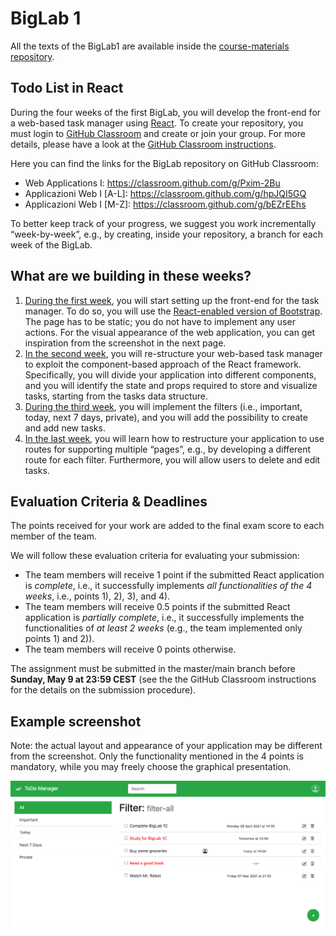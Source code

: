 # BigLab 1

All the texts of the BigLab1 are available inside the [course-materials repository](https://github.com/polito-WA1-AW1-2021/course-materials/tree/main/labs/BigLab1).

## Todo List in React

During the four weeks of the first BigLab, you will develop the front-end for a web-based task manager using [React](https://reactjs.org). To create your repository, you must login to [GitHub Classroom](https://classroom.github.com/) and create or join your group. For more details, please have a look at the [GitHub Classroom instructions](https://github.com/polito-WA1-AW1-2021/course-materials/blob/main/labs/GH-Classroom-BigLab-Instructions.pdf). 

Here you can find the links for the BigLab repository on GitHub Classroom:

* Web Applications I: https://classroom.github.com/g/Pxim-2Bu
* Applicazioni Web I [A-L]: https://classroom.github.com/g/hpJQI5GQ 
* Applicazioni Web I [M-Z]: https://classroom.github.com/g/bEZrEEhs

To better keep track of your progress, we suggest you work incrementally “week-by-week”, e.g., by creating, inside your repository, a branch for each week of the BigLab.


## What are we building in these weeks?

1. [During the first week](https://github.com/polito-WA1-AW1-2021/course-materials/blob/main/labs/BigLab1/BigLab1a.pdf), you will start setting up the front-end for the task manager. To do so, you will use the [React-enabled version of Bootstrap](https://react-bootstrap.github.io/). The page has to be static; you do not have to implement any user actions. For the visual appearance of the web application, you can get inspiration from the screenshot in the next page.
2. [In the second week](https://github.com/polito-WA1-AW1-2021/course-materials/blob/main/labs/BigLab1/BigLab1b.pdf), you will re-structure your web-based task manager to exploit the component-based approach of the React framework. Specifically, you will divide your application into different components, and you will identify the state and props required to store and visualize tasks, starting from the tasks data structure.
3. [During the third week](https://github.com/polito-WA1-AW1-2021/course-materials/blob/main/labs/BigLab1/BigLab1c.pdf), you will implement the filters (i.e., important, today, next 7 days, private), and you will add the possibility to create and add new tasks.
4. [In the last week](https://github.com/polito-WA1-AW1-2021/course-materials/blob/main/labs/BigLab1/BigLab1d.pdf), you will learn how to restructure your application to use routes for supporting multiple “pages”, e.g., by developing a different route for each filter. Furthermore, you will allow users to delete and edit tasks.


## Evaluation Criteria & Deadlines

The points received for your work are added to the final exam score to each member of the team.

We will follow these evaluation criteria for evaluating your submission:

* The team members will receive 1 point if the submitted React application is *complete*, i.e., it successfully implements *all functionalities of the 4 weeks*, i.e., points 1), 2), 3), and 4).
* The team members will receive 0.5 points if the submitted React application is *partially* *complete*, i.e., it successfully implements the functionalities of *at least 2 weeks* (e.g., the team implemented only points 1) and 2)). 
* The team members will receive 0 points otherwise.

The assignment must be submitted in the master/main branch before **Sunday, May 9 at 23:59 CEST** (see the the GitHub Classroom instructions for the details on the submission procedure).


## Example screenshot

Note: the actual layout and appearance of your application may be different from the screenshot. Only the functionality mentioned in the 4 points is mandatory, while you may freely choose the graphical presentation.


![screenshot](./screenshot.png)
